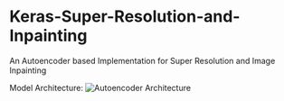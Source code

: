 # Keras-Super-Resolution-and-Inpainting
An Autoencoder based Implementation for Super Resolution and Image Inpainting

Model Architecture:
![Autoencoder Architecture](https://github.com/Shanks0465/Keras-Super-Resolution-and-Inpainting/blob/master/superres_model_plot.png?raw=true)
